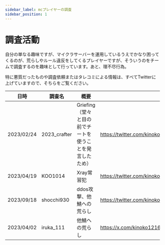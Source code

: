 ```yaml
---
sidebar_label: mcプレイヤーの調査
sidebar_position: 1
---
```


# 調査活動

自分の単なる趣味ですが、マイクラサーバーを運用しているうえでかなり困ってくるのが、荒らしやルール違反をしてくるプレイヤーですが、そういうのをチームで調査するのを趣味として行っています。あと、理不尽行為。

特に悪質だったものや調査依頼またはタレコミによる情報は、すべてTwitterに上げていますので、そちらをご覧ください。

| 日時 | 調査名 | 概要 | その他 |
| :-: | - | - | - |
| 2023/02/24 | 2023_crafter | Griefing（堂々と目の前でチートを使うことを発言したため） | https://twitter.com/kinoko1216/status/1629021939716206593 |
| 2023/04/19 | KOO1014 | Xray常習犯 | https://twitter.com/kinoko1216/status/1648603993294376961 |
| 2023/09/18 | shocchi930 | ddos攻撃、他鯖への荒らし | https://twitter.com/kinoko1216/status/1703744570788610100 |
| 2023/04/02 | iruka_111 | 他鯖への荒らし | https://x.com/kinoko1216/status/1780965728440799432 |

